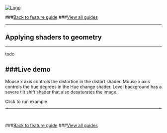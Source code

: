 
[![Logo](http://luxeengine.com/images/logo.png)](index.html)

###[Back to feature guide](guide.html#shaders)
###[View all guides](guide.html)

---
## Applying shaders to geometry
---

todo

###Live demo
---
Mouse x axis controls the distortion in the distort shader.
Mouse x axis controls the hue degrees in the Hue change shader.
Level background has a severe tilt shift shader that also desaturates the image.

<div data-content="samples/test_shaders/index.html" class="sample"> <p>Click to run example</p> </div>

---

&nbsp;   

###[Back to feature guide](guide.html#shaders)
###[View all guides](guide.html)

&nbsp;   
&nbsp;   
&nbsp;   